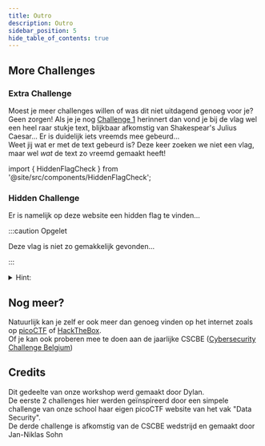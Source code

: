 ```yaml
---
title: Outro
description: Outro
sidebar_position: 5
hide_table_of_contents: true
---
```


## More Challenges
### Extra Challenge

Moest je meer challenges willen of was dit niet uitdagend genoeg voor je? Geen zorgen!
Als je je nog [Challenge 1](Challenge1.md) herinnert dan vond je bij de vlag wel een heel raar stukje text, blijkbaar afkomstig van Shakespear's Julius Caesar...
Er is duidelijk iets vreemds mee gebeurd...<br/>
Weet jij wat er met de text gebeurd is? Deze keer zoeken we niet een vlag, maar wel *wat* de text zo vreemd gemaakt heeft!


import { HiddenFlagCheck } from '@site/src/components/HiddenFlagCheck';

<HiddenFlagCheck flagNumber="0" />


### Hidden Challenge
Er is namelijk op deze website een hidden flag te vinden...

:::caution Opgelet

Deze vlag is niet zo gemakkelijk gevonden...

:::

<details>
    <summary>Hint:</summary>
    <div>
        <div><p><b>Inspecteer</b> de hele website ;)</p></div>
  </div>
</details>

<HiddenFlagCheck flagNumber="1" />

## Nog meer?

Natuurlijk kan je zelf er ook meer dan genoeg vinden op het internet zoals op [picoCTF](https://picoctf.org/) of [HackTheBox](https://www.hackthebox.com/).<br/>
Of je kan ook proberen mee te doen aan de jaarlijke CSCBE ([Cybersecurity Challenge Belgium](https://www.cybersecuritychallenge.be/))

## Credits
Dit gedeelte van onze workshop werd gemaakt door Dylan.<br/>
De eerste 2 challenges hier werden geïnspireerd door een simpele challenge van onze school haar eigen picoCTF website van het vak "Data Security".<br/>
De derde challenge is afkomstig van de CSCBE wedstrijd en gemaakt door Jan-Niklas Sohn

